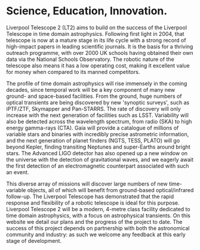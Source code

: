 # Science, Education, Innovation. 
Liverpool Telescope 2 (LT2) aims to build on the success of the Liverpool Telescope in time domain astrophysics. Following first light in 2004, that telescope is now at a mature stage in its life cycle with a strong record of high-impact papers in leading scientific journals. It is the basis for a thriving outreach programme, with over 2000 UK schools having obtained their own data via the National Schools Observatory. The robotic nature of the telescope also means it has a low operating cost, making it excellent value for money when compared to its manned competitors.

The profile of time domain astrophysics will rise immensely in the coming decades, since temporal work will be a key component of many new ground- and space-based facilities. From the ground, huge numbers of optical transients are being discovered by new 'synoptic surveys', such as iPTF/ZTF, Skymapper and Pan-STARRS. The rate of discovery will only increase with the next generation of facilities such as LSST. Variability will also be detected across the wavelength spectrum, from radio (SKA) to high energy gamma-rays (CTA). Gaia will provide a catalogue of millions of variable stars and binaries with incredibly precise astrometric information, and the next generation of planet finders (NGTS, TESS, PLATO) will go beyond Kepler, finding transiting Neptunes and super-Earths around bright stars. The Advanced LIGO detector has also opened up a new window on the universe with the detection of gravitational waves, and we eagerly await the first detection of an electromagnetic counterpart associated with such an event.

This diverse array of missions will discover large numbers of new time-variable objects, all of which will benefit from ground-based optical/infrared follow-up. The Liverpool Telescope has demonstrated that the rapid response and flexibility of a robotic telescope is ideal for this purpose. Liverpool Telescope 2 will be a modern, 4-metre class facility dedicated to time domain astrophysics, with a focus on astrophysical transients. On this website we detail our plans and the progress of the project to date. The success of this project depends on partnership with both the astronomical community and industry: as such we welcome any feedback at this early stage of development.
